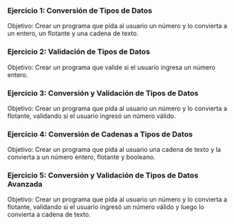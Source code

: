 ### Ejercicio 1: Conversión de Tipos de Datos

Objetivo: Crear un programa que pida al usuario un número y lo convierta a un entero, un flotante y una cadena de texto.

### Ejercicio 2: Validación de Tipos de Datos

Objetivo: Crear un programa que valide si el usuario ingresa un número entero.

### Ejercicio 3: Conversión y Validación de Tipos de Datos

Objetivo: Crear un programa que pida al usuario un número y lo convierta a flotante, validando si el usuario ingresó un número válido.

### Ejercicio 4: Conversión de Cadenas a Tipos de Datos

Objetivo: Crear un programa que pida al usuario una cadena de texto y la convierta a un número entero, flotante y booleano.


### Ejercicio 5: Conversión y Validación de Tipos de Datos Avanzada

Objetivo: Crear un programa que pida al usuario un número y lo convierta a flotante, validando si el usuario ingresó un número válido y luego lo convierta a cadena de texto.
